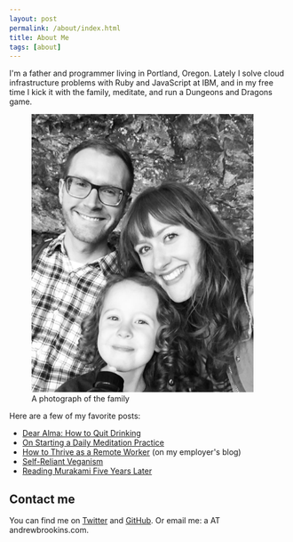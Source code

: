 ```yaml
---
layout: post
permalink: /about/index.html
title: About Me
tags: [about]
---
```


I'm a father and programmer living in Portland, Oregon. Lately I solve cloud infrastructure problems with Ruby and JavaScript at IBM, and in my free time I kick it with the family, meditate, and run a Dungeons and Dragons game.

<figure>
	<img src="/images/family.jpg" style="max-width: 400px;">
	<figcaption>A photograph of the family</figcaption>
</figure>

Here are a few of my favorite posts:

<ul>
	<li><a href="https://andrewbrookins.com/life/dear-alma-how-to-quit-drinking/">Dear Alma: How to Quit Drinking</a></li>
	<li><a href="http://andrewbrookins.com/buddhism/on-starting-a-daily-meditation-practice/">On Starting a Daily Meditation Practice</a></li>
	<li><a href="https://www.safaribooksonline.com/blog/2014/11/15/thrive-remote-developer/">How to Thrive as a Remote Worker</a> (on my employer's blog)</li>
	<li><a href="http://andrewbrookins.com/books/self-reliant-veganism/">Self-Reliant Veganism</a></li>
	<li><a href="http://andrewbrookins.com/books/reading-murakami-five-years-later/">Reading Murakami Five Years Later</a></li>
</ul>

<h2>Contact me</h2>
You can find me on <a href="https://twitter.com/abrookins">Twitter</a> and <a href="https://github.com/abrookins">GitHub</a>. Or email me: a AT andrewbrookins.com.

